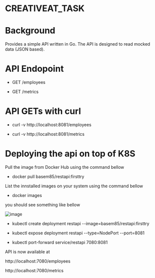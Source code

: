 # CREATIVEAT_TASK

# Background 
Provides a simple API written in Go. The API is designed to read mocked data (JSON based).

# API Endopoint

-   GET /employees

-   GET /metrics

# API GETs with curl 

-   curl -v http://localhost:8081/employees

-   curl -v http://localhost:8081/metrics

# Deploying the api on top of K8S

Pull the image from Docker Hub using the command bellow

-   docker pull basem85/restapi:firsttry

List the innstalled images on your system using the command bellow

-   docker images

you should see something like bellow 

![image](https://user-images.githubusercontent.com/26410486/151260478-841831ad-75ea-42aa-ab05-5b3e555adbb2.png)


-   kubectl create deployment restapi --image=basem85/restapi:firsttry

-   kubectl expose deployment restapi --type=NodePort --port=8081

-   kubectl port-forward service/restapi 7080:8081

API is now available at 

http://localhost:7080/employees

http://localhost:7080/metrics



